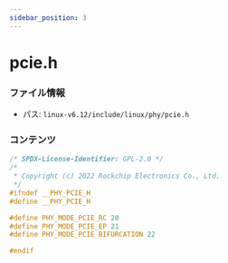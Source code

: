 ```yaml
---
sidebar_position: 3
---
```

# pcie.h

### ファイル情報

- パス: `linux-v6.12/include/linux/phy/pcie.h`

### コンテンツ

```h
/* SPDX-License-Identifier: GPL-2.0 */
/*
 * Copyright (c) 2022 Rockchip Electronics Co., Ltd.
 */
#ifndef __PHY_PCIE_H
#define __PHY_PCIE_H

#define PHY_MODE_PCIE_RC 20
#define PHY_MODE_PCIE_EP 21
#define PHY_MODE_PCIE_BIFURCATION 22

#endif

```
